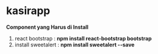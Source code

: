 # kasirapp
<b> Component yang Harus di Install </b>
1. react bootstrap : <b> npm install react-bootstrap bootstrap </b>
2. install sweetalert :  <b>npm install sweetalert --save</b>
